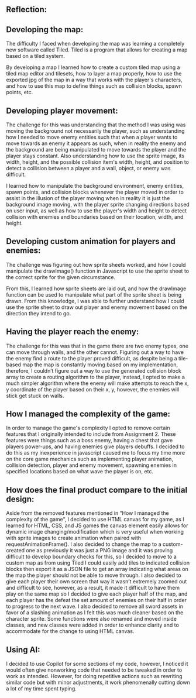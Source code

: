 Reflection:<br>
---
Developing the map:
---
The difficulty I faced when developing the map was learning a completely new software called Tiled. Tiled is a program that allows for creating a map based on a tiled system. <br>

By developing a map I learned how to create a custom tiled map using a tiled map editor and tilesets, how to layer a map properly, how to use the exported jpg of the map in a way that works with the player's characters, and how to use this map to define things such as collision blocks, spawn points, etc. <br>

Developing player movement:
---
The challenge for this was understanding that the method I was using was moving the background not necessarily the player, such as understanding how I needed to move enemy entities such that when a player wants to move towards an enemy it appears as such, when in reality the enemy and the background are being manipulated to move towards the player and the player stays constant. Also understanding how to use the sprite image, its width, height, and the possible collision item's width, height, and position to detect a collision between a player and a wall, object, or enemy was difficult. <br>

I learned how to manipulate the background environment, enemy entities, spawn points, and collision blocks whenever the player moved in order to assist in the illusion of the player moving when in reality it is just the background image moving, with the player sprite changing directions based on user input, as well as how to use the player's width and height to detect collision with enemies and boundaries based on their location, width, and height. 


Developing custom animation for players and enemies: 
---
The challenge was figuring out how sprite sheets worked, and how I could manipulate the drawImage() function in Javascript to use the sprite sheet to the correct sprite for the given circumstance. <br>

From this, I learned how sprite sheets are laid out, and how the drawImage function can be used to manipulate what part of the sprite sheet is being drawn. From this knowledge, I was able to further understand how I could use the sprite sheet to draw out player and enemy movement based on the direction they intend to go.

Having the player reach the enemy:
---
The challenge for this was that in the game there are two enemy types, one can move through walls, and the other cannot. Figuring out a way to have the enemy find a route to the player proved difficult, as despite being a tile-based map the map is constantly moving based on my implementation, therefore, I couldn’t figure out a way to use the generated collision block array to create a routing algorithm to the player, instead, I opted to make a much simpler algorithm where the enemy will make attempts to reach the x, y coordinate of the player based on their x, y, however, the enemies will stick get stuck on walls. 

How I managed the complexity of the game:
---
In order to manage the game's complexity I opted to remove certain features that I originally intended to include from Assignment 2. These features were things such as a boss enemy, having a chest that gave players power-ups, and having enemies give players debuffs. I decided to do this as my inexperience in javascript caused me to focus my time more on the core game mechanics such as implementing player animation, collision detection, player and enemy movement, spawning enemies in specified locations based on what wave the player is on, etc. 


How does the final product compare to the initial design:
---
Aside from the removed features mentioned in “How I managed the complexity of the game”, I decided to use HTML canvas for my game, as I learned for HTML, CSS, and JS games the canvas element easily allows for dynamic image changing/modification which is very useful when working with sprite images to create animation when paired with requestAnimationFrame(). I also decided to change the map to a custom-created one as previously it was just a PNG image and it was proving difficult to develop boundary checks for this, so I decided to move to a custom map as from using Tiled I could easily add tiles to indicated collision blocks then export it as a JSON file to get an array indicating what areas on the map the player should not be able to move through. I also decided to give each player their own screen that way it wasn’t extremely zoomed out and difficult to see, however, as a result, it made it difficult to have them play on the same map so I decided to give each player half of the map, and each player has the defeat the set amount of enemies on their half in order to progress to the next wave. I also decided to remove all sword assets in favor of a slashing animation as I felt this was much cleaner based on the character sprite. Some functions were also renamed and moved inside classes, and new classes were added in order to enhance clarity and to accommodate for the change to using HTML canvas. <br>

Using AI: 
---
I decided to use Copilot for some sections of my code, however, I noticed it would often give nonworking code that needed to be tweaked in order to work as intended. However, for doing repetitive actions such as rewriting similar code but with minor adjustments, it work phenomenally cutting down a lot of my time spent typing.

